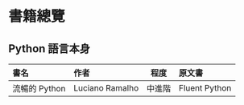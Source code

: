 # 書籍總覽

## Python 語言本身

|      書名     |       作者      |  程度  |    原文書     |
|:------------- |:----------------| ------ |:--------------|
| 流暢的 Python | Luciano Ramalho | 中進階 | Fluent Python |

